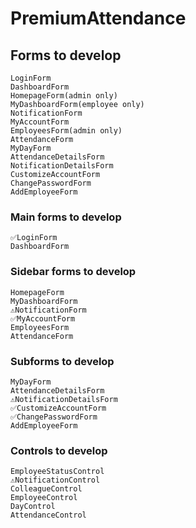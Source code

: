 # PremiumAttendance

## Forms to develop
    LoginForm
    DashboardForm
    HomepageForm(admin only)
    MyDashboardForm(employee only)
    NotificationForm
    MyAccountForm
    EmployeesForm(admin only)
    AttendanceForm
    MyDayForm
    AttendanceDetailsForm
    NotificationDetailsForm
    CustomizeAccountForm
    ChangePasswordForm
    AddEmployeeForm
    
### Main forms to develop
    ✅LoginForm
    DashboardForm

### Sidebar forms to develop
    HomepageForm
    MyDashboardForm
    ⚠️NotificationForm
    ✅MyAccountForm
    EmployeesForm
    AttendanceForm

### Subforms to develop
    MyDayForm
    AttendanceDetailsForm
    ⚠️NotificationDetailsForm
    ✅CustomizeAccountForm
    ✅ChangePasswordForm
    AddEmployeeForm

### Controls to develop
    EmployeeStatusControl
    ⚠️NotificationControl
    ColleagueControl
    EmployeeControl
    DayControl
    AttendanceControl

